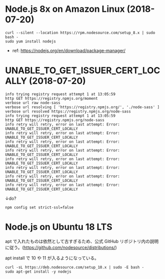 # Node.js 8x on Amazon Linux (2018-07-20)

```
curl --silent --location https://rpm.nodesource.com/setup_8.x | sudo bash -
sudo yum install nodejs
```

* ref: https://nodejs.org/en/download/package-manager/

# UNABLE_TO_GET_ISSUER_CERT_LOCALLY (2018-07-20)

```
info trying registry request attempt 1 at 13:05:59
http GET https://registry.npmjs.org/moment
verbose url raw node-sass
verbose url resolving [ 'https://registry.npmjs.org/', './node-sass' ]
verbose url resolved https://registry.npmjs.org/node-sass
info trying registry request attempt 1 at 13:05:59
http GET https://registry.npmjs.org/node-sass
info retry will retry, error on last attempt: Error: UNABLE_TO_GET_ISSUER_CERT_LOCALLY
info retry will retry, error on last attempt: Error: UNABLE_TO_GET_ISSUER_CERT_LOCALLY
info retry will retry, error on last attempt: Error: UNABLE_TO_GET_ISSUER_CERT_LOCALLY
info retry will retry, error on last attempt: Error: UNABLE_TO_GET_ISSUER_CERT_LOCALLY
info retry will retry, error on last attempt: Error: UNABLE_TO_GET_ISSUER_CERT_LOCALLY
info retry will retry, error on last attempt: Error: UNABLE_TO_GET_ISSUER_CERT_LOCALLY
info retry will retry, error on last attempt: Error: UNABLE_TO_GET_ISSUER_CERT_LOCALLY
info retry will retry, error on last attempt: Error: UNABLE_TO_GET_ISSUER_CERT_LOCALLY
```

↓do?

```
npm config set strict-ssl=false
```

# Node.js on Ubuntu 18 LTS

apt で入れたものは依然として古すぎるため、公式 GitHub リポジトリ内の説明に従う。(https://github.com/nodesource/distributions/)

apt install で 10 や 11 が入るようになっている。

```
curl -sL https://deb.nodesource.com/setup_10.x | sudo -E bash -
sudo apt-get install -y nodejs
```
